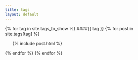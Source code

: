```yaml
---
title: tags
layout: default
---
```

{% for tag in site.tags_to_show %}
<a id="{{ tag | xml_escape }}"></a>
####{{ tag }}
{% for post in site.tags[tag] %}
<ul>
{% include post.html %}
</ul>
{% endfor %}
{% endfor %}
